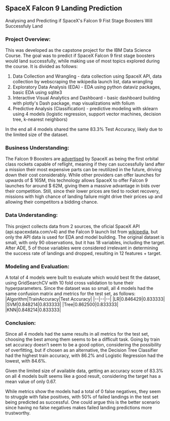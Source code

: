 ## SpaceX Falcon 9 Landing Prediction
Analysing and Predicting if SpaceX's Falcon 9 Fist Stage Boosters Will Successfuly Land


### Project Overview:

This was developed as the capstone project for the IBM Data Science Course. The goal was to predict if SpaceX Falcon 9 first stage boosters would land successfully, while making use of most topics explored during the course. 
It is divided as follows:
1. Data Collection and Wrangling - data collection using SpaceX API, data collection by webscraping the wikipedia launch list, data wrangling
2. Exploratory Data Analysis (EDA) - EDA using python dataviz packages, basic EDA using sqlite3
3. Interactive Visual Analytics and Dashboard - basic dashboard building with plotly's Dash package, map visualizations with folium
4. Predictive Analysis (Classification) - predictive modeling with sklearn using 4 models (logistic regression, support vector machines, decision tree, k-nearest neighbors)

In the end all 4 models shared the same 83.3% Test Accuracy, likely due to the limited size of the dataset.

### Business Understanding:

The Falcon 9 Boosters are [advertised](https://www.spacex.com/vehicles/falcon-9/) by SpaceX as being the first orbital class rockets capable of reflight, meaning if they can successfully land after a mission their most expensive parts can be reutilized in the future, driving down their cost considerably. While other providers can offer launches for upwards of $ 165M, this technology allows SpaceX to offer Falcon 9 launches for around $ 62M, giving them a massive advantage in bids over their competition. Still, since their lower prices are tied to rocket recovery, missions with high chance of landing failure might drive their prices up and allowing their competitors a bidding chance.

### Data Understanding:

This project collects data from 2 sources, the oficial SpaceX API (api.spacexdata.com/v4) and the Falcon 9 launch list from [wikipedia](https://en.wikipedia.org/wiki/List_of_Falcon_9_and_Falcon_Heavy_launches), but only the API data is used for EDA and model building. The original dataset is small, with only 90 observations, but it has 18 variables, including the target. After ADE, 5 of those variables were considered irrelevant in determining the success rate of landings and dropped, resulting in 12 features + target.

### Modeling and Evaluation:

A total of 4 models were built to evaluate which would best fit the dataset, using GridSearchCV with 10 fold cross validation to tune their hyperparameters. 
Since the dataset was so small, all 4 models had the same confusion matrix and metrics for the test set, as follows:
|Algorithm|TrainAccuracy|Test Accuracy|
|--|--|--|
|LR|0.846429|0.833333|
|SVM|0.848214|0.833333|
|Tree|0.862500|0.833333|
|KNN|0.848214|0.833333|

### Conclusion:

Since all 4 models had the same results in all metrics for the test set, choosing the best among them seems to be a difficult task. Going by train set accuracy doesn’t seem to be a good option, considering the possibility of overfitting, but if chosen as an alternative, the Decision Tree Classifier had the highest train accuracy, with 86.2% and Logistic Regression had the lowest, with 84.6%.

Given the limited size of available data, getting an accuracy score of 83.3% on all 4 models built seems like a good result, considering the target has a mean value of only 0.67.

While metrics show the models had a total of 0 false negatives, they seem to struggle with false positives, with 50% of failed landings in the test set being predicted as successful. One could argue this is the better scenario since having no false negatives makes failed landing predictions more trustworthy.


